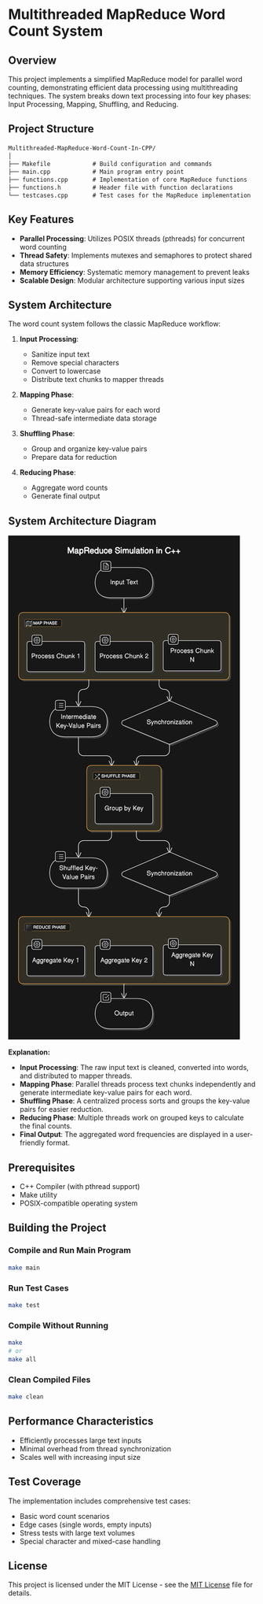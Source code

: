 # Multithreaded MapReduce Word Count System

## Overview

This project implements a simplified MapReduce model for parallel word counting, demonstrating efficient data processing using multithreading techniques. The system breaks down text processing into four key phases: Input Processing, Mapping, Shuffling, and Reducing.

## Project Structure

```
Multithreaded-MapReduce-Word-Count-In-CPP/
│
├── Makefile            # Build configuration and commands
├── main.cpp            # Main program entry point
├── functions.cpp       # Implementation of core MapReduce functions
├── functions.h         # Header file with function declarations
└── testcases.cpp       # Test cases for the MapReduce implementation
```

## Key Features

- **Parallel Processing**: Utilizes POSIX threads (pthreads) for concurrent word counting
- **Thread Safety**: Implements mutexes and semaphores to protect shared data structures
- **Memory Efficiency**: Systematic memory management to prevent leaks
- **Scalable Design**: Modular architecture supporting various input sizes

## System Architecture

The word count system follows the classic MapReduce workflow:

1. **Input Processing**: 
   - Sanitize input text
   - Remove special characters
   - Convert to lowercase
   - Distribute text chunks to mapper threads

2. **Mapping Phase**:
   - Generate key-value pairs for each word
   - Thread-safe intermediate data storage

3. **Shuffling Phase**:
   - Group and organize key-value pairs
   - Prepare data for reduction

4. **Reducing Phase**:
   - Aggregate word counts
   - Generate final output

## System Architecture Diagram
![System Architecture Diagram](assets/diagram.png)

**Explanation:**
- **Input Processing**: The raw input text is cleaned, converted into words, and distributed to mapper threads.
- **Mapping Phase**: Parallel threads process text chunks independently and generate intermediate key-value pairs for each word.
- **Shuffling Phase**: A centralized process sorts and groups the key-value pairs for easier reduction.
- **Reducing Phase**: Multiple threads work on grouped keys to calculate the final counts.
- **Final Output**: The aggregated word frequencies are displayed in a user-friendly format.

## Prerequisites

- C++ Compiler (with pthread support)
- Make utility
- POSIX-compatible operating system

## Building the Project

### Compile and Run Main Program
```bash
make main
```

### Run Test Cases
```bash
make test
```

### Compile Without Running
```bash
make
# or
make all
```

### Clean Compiled Files
```bash
make clean
```

## Performance Characteristics

- Efficiently processes large text inputs
- Minimal overhead from thread synchronization
- Scales well with increasing input size

## Test Coverage

The implementation includes comprehensive test cases:
- Basic word count scenarios
- Edge cases (single words, empty inputs)
- Stress tests with large text volumes
- Special character and mixed-case handling

## License

This project is licensed under the MIT License - see the [MIT License](https://opensource.org/license/MIT) file for details.
